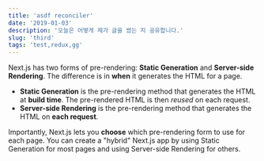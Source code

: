 ```yaml
---
title: 'asdf reconciler'
date: '2019-01-03'
description: '오늘은 어떻게 제가 글을 썼는 지 공유합니다.'
slug: 'third'
tags: 'test,redux,gg'
---
```


Next.js has two forms of pre-rendering: **Static Generation** and **Server-side Rendering**. The difference is in **when** it generates the HTML for a page.

- **Static Generation** is the pre-rendering method that generates the HTML at **build time**. The pre-rendered HTML is then _reused_ on each request.
- **Server-side Rendering** is the pre-rendering method that generates the HTML on **each request**.

Importantly, Next.js lets you **choose** which pre-rendering form to use for each page. You can create a "hybrid" Next.js app by using Static Generation for most pages and using Server-side Rendering for others.
